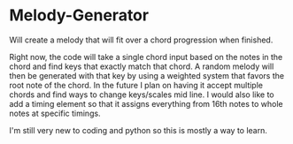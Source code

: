 # Melody-Generator
Will create a melody that will fit over a chord progression when finished.

Right now, the code will take a single chord input based on the notes in the chord and find keys that exactly match that chord.
A random melody will then be generated with that key by using a weighted system that favors the root note of the chord. In the future I 
plan on having it accept multiple chords and find ways to change keys/scales mid line. I would also like to add a timing element so that
it assigns everything from 16th notes to whole notes at specific timings.

I'm still very new to coding and python so this is mostly a way to learn.
